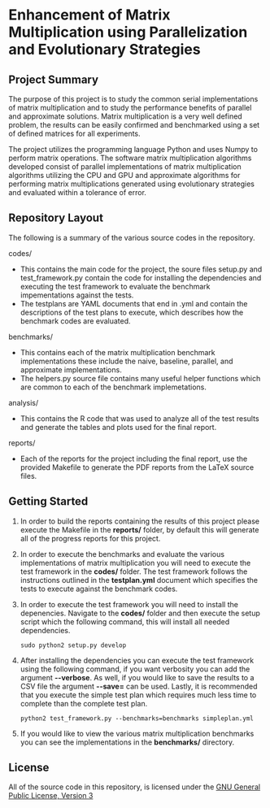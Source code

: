 Enhancement of Matrix Multiplication using Parallelization and Evolutionary Strategies
=======================================================================================

Project Summary
----------------------------------------

The purpose of this project is to study the common serial implementations of
matrix multiplication and to study the performance benefits of parallel and
approximate solutions. Matrix multiplication is a very well defined problem,
the results can be easily confirmed and benchmarked using a set of defined
matrices for all experiments.

The project utilizes the programming language Python and uses Numpy to perform
matrix operations. The software matrix multiplication algorithms developed
consist of parallel implementations of matrix multiplication algorithms
utilizing the CPU and GPU and approximate algorithms for performing matrix
multiplications generated using evolutionary strategies and evaluated within a
tolerance of error.


Repository Layout
----------------------------------------

The following is a summary of the various source codes in the repository.

codes/
  - This contains the main code for the project, the soure files 
    setup.py and test_framework.py contain the code for installing the
    dependencies and executing the test framework to evaluate the benchmark
    impementations against the tests.
  - The testplans are YAML documents that end in .yml and contain the 
    descriptions of the test plans to execute, which describes how the
    benchmark codes are evaluated.

benchmarks/
  - This contains each of the matrix multiplication benchmark implementations
    these include the naive, baseline, parallel, and approximate implementations.
  - The helpers.py source file contains many useful helper functions which are
    common to each of the benchmark implemetations.

analysis/
  - This contains the R code that was used to analyze all of the test results
    and generate the tables and plots used for the final report.

reports/
  - Each of the reports for the project including the final report, use the provided
    Makefile to generate the PDF reports from the LaTeX source files.


Getting Started
----------------------------------------

1.  In order to build the reports containing the results of this project please
    execute the Makefile in the **reports/** folder, by default this will
    generate all of the progress reports for this project.

2.  In order to execute the benchmarks and evaluate the various implementations of
    matrix multiplication you will need to execute the test framework in the 
    **codes/** folder. The test framework follows the instructions outlined in the
    **testplan.yml** document which specifies the tests to execute against the
    benchmark codes.

3.  In order to execute the test framework you will need to install the
    depenencies. Navigate to the **codes/** folder and then execute the setup
    script which the following command, this will install all needed dependencies. 

    `sudo python2 setup.py develop`  
  

4.  After installing the dependencies you can execute the test framework using
    the following command, if you want verbosity you can add the argument
    **--verbose**. As well, if you would like to save the results to a CSV file
    the argument **--save=<file>** can be used. Lastly, it is recommended that 
    you execute the simple test plan which requires much less time to complete
    than the complete test plan.

    `python2 test_framework.py --benchmarks=benchmarks simpleplan.yml`  
  

5.  If you would like to view the various matrix multiplication benchmarks
    you can see the implementations in the **benchmarks/** directory.


License
----------------------------------------

All of the source code in this repository, is licensed under the 
[GNU General Public License, Version 3](http://www.gnu.org/licenses/gpl.html)